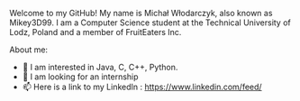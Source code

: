 Welcome to my GitHub! My name is Michał Włodarczyk, also known as Mikey3D99.
I am a Computer Science student at the Technical University of Lodz, Poland and a member of FruitEaters Inc. 

About me:
- 👀 I am interested in Java, C, C++, Python.
- 💞️ I am looking for an internship
- 📫 Here is a link to my LinkedIn : https://www.linkedin.com/feed/

